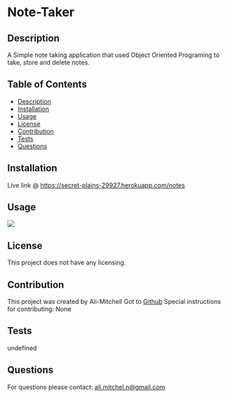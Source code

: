 # Note-Taker

  

  ## Description
  A Simple note taking application that used Object Oriented Programing to take, store and delete notes. 
  ## Table of Contents
  * [Description](#description)
  * [Installation](#installation)
  * [Usage](#usage)
  * [License](#license)
  * [Contribution](#contribution)
  * [Tests](#tests)
  * [Questions](#questions)
  
  ## Installation 
  Live link @ https://secret-plains-29927.herokuapp.com/notes
  ## Usage
  ![](https://user-images.githubusercontent.com/79877350/120910810-4488fe00-c63f-11eb-90d1-84211a52ef5a.png)
  ## License
  This project does not have any licensing.
  ## Contribution
  This project was created by Ali-Mitchell Got to [Github](https://www.github.com/undefined)
  Special instructions for contributing:
  None
  ## Tests
  undefined
  ## Questions
  For questions please contact: ali.mitchel.n@gmail.com
